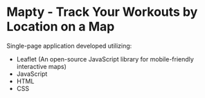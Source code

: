 # Mapty - Track Your Workouts by Location on a Map
Single-page application developed utilizing:
- Leaflet (An open-source JavaScript library for mobile-friendly interactive maps)
- JavaScript
- HTML
- CSS
